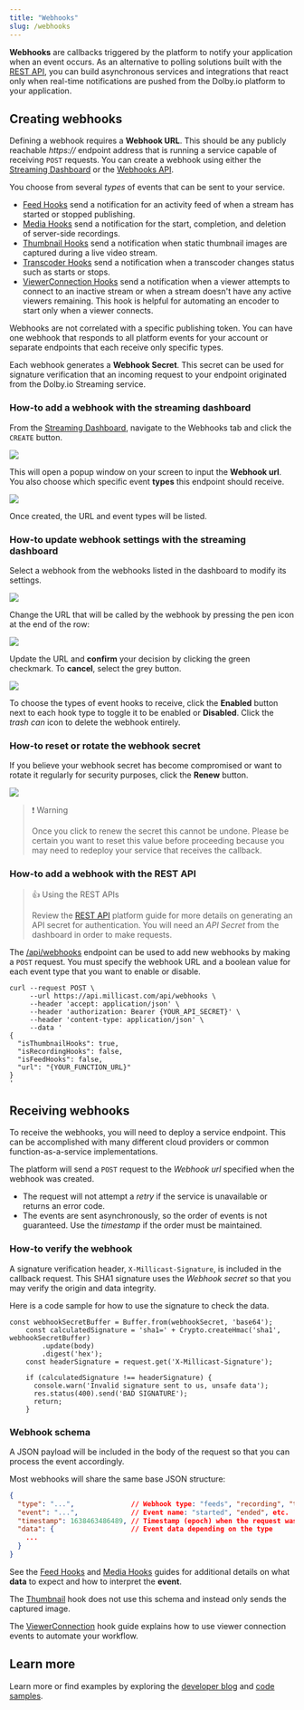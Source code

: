 ```yaml
---
title: "Webhooks"
slug: /webhooks
---
```

**Webhooks** are callbacks triggered by the platform to notify your application when an event occurs. As an alternative to polling solutions built with the [REST API](/millicast/api/webhooks-get.api.mdx), you can build asynchronous services and integrations that react only when real-time notifications are pushed from the Dolby.io platform to your application. 

## Creating webhooks

Defining a webhook requires a **Webhook URL**. This should be any publicly reachable _https\://_ endpoint address that is running a service capable of receiving `POST` requests. You can create a webhook using either the [Streaming Dashboard](/millicast/streaming-dashboard/index.md) or the [Webhooks API](/millicast/api/webhooks-get.api.mdx).

You choose from several _types_ of events that can be sent to your service.

- [Feed Hooks](/millicast/webhooks/feeds-webhooks.md) send a notification for an activity feed of when a stream has started or stopped publishing.
- [Media Hooks](/millicast/webhooks/media-webhooks.md) send a notification for the start, completion, and deletion of server-side recordings.
- [Thumbnail Hooks](/millicast/webhooks/thumbnail-webhooks.md) send a notification when static thumbnail images are captured during a live video stream.
- [Transcoder Hooks](/millicast/webhooks/transcoder-webhooks.md) send a notification when a transcoder changes status such as starts or stops.
- [ViewerConnection Hooks](/millicast/webhooks/viewerconnection-webhooks.md) send a notification when a viewer attempts to connect to an inactive stream or when a stream doesn't have any active viewers remaining.  This hook is helpful for automating an encoder to start only when a viewer connects.

Webhooks are not correlated with a specific publishing token. You can have one webhook that responds to all platform events for your account or separate endpoints that each receive only specific types.

Each webhook generates a **Webhook Secret**. This secret can be used for signature verification that an incoming request to your endpoint originated from the Dolby.io Streaming service.

### How-to add a webhook with the streaming dashboard

From the [Streaming Dashboard](/millicast/streaming-dashboard/index.md), navigate to the Webhooks tab and click the `CREATE` button.


![](../assets/img/dashboard-webhooks.png)



This will open a popup window on your screen to input the **Webhook url**. You also choose which specific event **types** this endpoint should receive.


![](../assets/img/dashboard-add-new-webhook.png)



Once created, the URL and event types will be listed. 

### How-to update webhook settings with the streaming dashboard

Select a webhook from the webhooks listed in the dashboard to modify its settings.


![](../assets/img/webhooks-management-main.png)



Change the URL that will be called by the webhook by pressing the pen icon at the end of the row:


![](../assets/img/webhooks-url-edit.png)



Update the URL and **confirm** your decision by clicking the green checkmark. To **cancel**, select the grey button.


![](../assets/img/webhooks-url-edit.confirm.png)



To choose the types of event hooks to receive, click the **Enabled** button next to each hook type to toggle it to be enabled or **Disabled**. Click the _trash can_ icon to delete the webhook entirely.

### How-to reset or rotate the webhook secret

If you believe your webhook secret has become compromised or want to rotate it regularly for security purposes, click the **Renew** button.


![](../assets/img/webhooks-secret-edit.png)



> ❗️ Warning
> 
> Once you click to renew the secret this cannot be undone. Please be certain you want to reset this value before proceeding because you may need to redeploy your service that receives the callback.

### How-to add a webhook with the REST API

> 👍 Using the REST APIs
> 
> Review the [REST API](/millicast/getting-started/using-rest-apis.md) platform guide for more details on generating an API secret for authentication. You will need an _API Secret_ from the dashboard in order to make requests.

The [/api/webhooks](/millicast/api/webhooks-add-webhook.api.mdx) endpoint can be used to add new webhooks by making a `POST` request. You must specify the webhook URL and a boolean value for each event type that you want to enable or disable.

```shell
curl --request POST \
     --url https://api.millicast.com/api/webhooks \
     --header 'accept: application/json' \
     --header 'authorization: Bearer {YOUR_API_SECRET}' \
     --header 'content-type: application/json' \
     --data '
{
  "isThumbnailHooks": true,
  "isRecordingHooks": false,
  "isFeedHooks": false,
  "url": "{YOUR_FUNCTION_URL}"
}
'
```

## Receiving webhooks

To receive the webhooks, you will need to deploy a service endpoint. This can be accomplished with many different cloud providers or common function-as-a-service implementations.

The platform will send a `POST` request to the _Webhook url_ specified when the webhook was created. 

- The request will not attempt a _retry_ if the service is unavailable or returns an error code.
- The events are sent asynchronously, so the order of events is not guaranteed. Use the _timestamp_ if the order must be maintained.

### How-to verify the webhook

A signature verification header,  `X-Millicast-Signature`, is included in the callback request. This SHA1 signature uses the _Webhook secret_ so that you may verify the origin and data integrity.

Here is a code sample for how to use the signature to check the data.

```Text Node.js
const webhookSecretBuffer = Buffer.from(webhookSecret, 'base64');
    const calculatedSignature = 'sha1=' + Crypto.createHmac('sha1', webhookSecretBuffer)
    	.update(body)
    	.digest('hex');
    const headerSignature = request.get('X-Millicast-Signature');

    if (calculatedSignature !== headerSignature) {
      console.warn('Invalid signature sent to us, unsafe data');
      res.status(400).send('BAD SIGNATURE');
      return;
    }
```

### Webhook schema

A JSON payload will be included in the body of the request so that you can process the event accordingly.

Most webhooks will share the same base JSON structure:

```json Common JSON format for Dolby.io Real-time Streaming Webhooks
{ 
  "type": "...",              // Webhook type: "feeds", "recording", "thumbnail", "transcdoder" or "viewerConnection"
  "event": "...",             // Event name: "started", "ended", etc.
  "timestamp": 1638463486489, // Timestamp (epoch) when the request was sent
  "data": {                   // Event data depending on the type
    ...
  }
}
```

See the [Feed Hooks](/millicast/webhooks/feeds-webhooks.md) and [Media Hooks](/millicast/webhooks/media-webhooks.md) guides for additional details on what **data** to expect and how to interpret the **event**.

The [Thumbnail](/millicast/webhooks/thumbnail-webhooks.md) hook does not use this schema and instead only sends the captured image.

The [ViewerConnection](/millicast/webhooks/viewerconnection-webhooks.md) hook guide explains how to use viewer connection events to automate your workflow. 

## Learn more

Learn more or find examples by exploring the [developer blog](https://dolby.io/blog/tag/webhooks) and [code samples](https://github.com/orgs/dolbyio-samples/repositories?q=webhooks).



